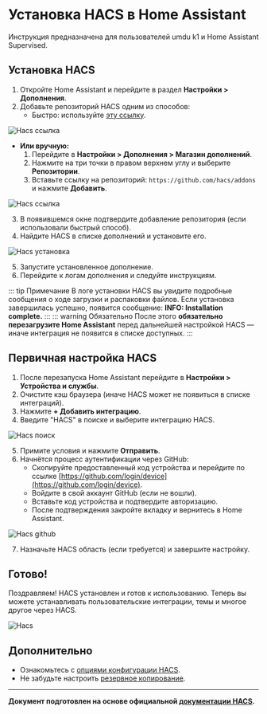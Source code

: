 # Установка HACS в Home Assistant
Инструкция предназначена для пользователей umdu k1 и Home Assistant Supervised.

## Установка HACS

1. Откройте Home Assistant и перейдите в раздел **Настройки > Дополнения**.
2. Добавьте репозиторий HACS одним из способов:
   - Быстро: используйте [эту ссылку](https://my.home-assistant.io/redirect/supervisor_addon/?addon=cb646a50_get&repository_url=https%3A%2F%2Fgithub.com%2Fhacs%2Faddons).

<img class="image" src="/images/hacs_url.png" alt="Hacs ссылка">

   - **Или вручную:**
     1. Перейдите в **Настройки > Дополнения > Магазин дополнений**.
     2. Нажмите на три точки в правом верхнем углу и выберите **Репозитории**.     
     3. Вставьте ссылку на репозиторий: `https://github.com/hacs/addons` и нажмите **Добавить**.

<img class="image" src="/images/hacs_github_repo.png" alt="Hacs ссылка">



3. В появившемся окне подтвердите добавление репозитория (если использовали быстрый способ).
4. Найдите HACS в списке дополнений и установите его.

<img class="image" src="/images/hacs_get.png" alt="Hacs установка">

5. Запустите установленное дополнение.
6. Перейдите к логам дополнения и следуйте инструкциям.


::: tip Примечание
В логе установки HACS вы увидите подробные сообщения о ходе загрузки и распаковки файлов. Если установка завершилась успешно, появится сообщение:
**INFO: Installation complete.**
:::
::: warning Обязательно
После этого **обязательно перезагрузите Home Assistant** перед дальнейшей настройкой HACS — иначе интеграция не появится в списке доступных.
:::

## Первичная настройка HACS


1. После перезапуска Home Assistant перейдите в **Настройки > Устройства и службы**.
2. Очистите кэш браузера (иначе HACS может не появиться в списке интеграций).
3. Нажмите **+ Добавить интеграцию**.
4. Введите "HACS" в поиске и выберите интеграцию HACS.

<img class="image" src="/images/hacs_search.png" alt="Hacs поиск">

5. Примите условия и нажмите **Отправить**.
6. Начнётся процесс аутентификации через GitHub:
   - Скопируйте предоставленный код устройства и перейдите по ссылке [https://github.com/login/device](https://github.com/login/device).
   - Войдите в свой аккаунт GitHub (если не вошли).
   - Вставьте код устройства и подтвердите авторизацию.
   - После подтверждения закройте вкладку и вернитесь в Home Assistant.

<img class="image" src="/images/hacs_github.png" alt="Hacs github">

7. Назначьте HACS область (если требуется) и завершите настройку.

## Готово!
Поздравляем! HACS установлен и готов к использованию. Теперь вы можете устанавливать пользовательские интеграции, темы и многое другое через HACS.

<img class="image" src="/images/hacs.png" alt="Hacs">


## Дополнительно
- Ознакомьтесь с [опциями конфигурации HACS](https://www.hacs.xyz/docs/use/configuration/options/).
- Не забудьте настроить [резервное копирование](https://www.hacs.xyz/docs/use/data/).

---

**Документ подготовлен на основе официальной [документации HACS](https://www.hacs.xyz/docs/use/).**
